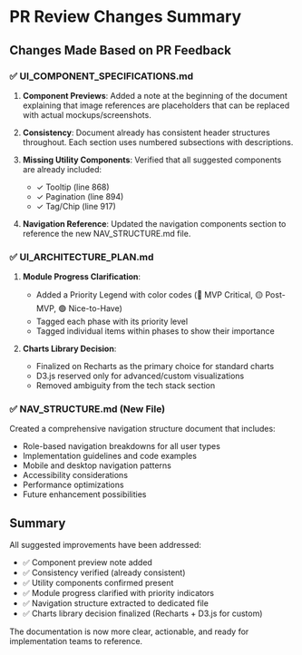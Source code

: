# PR Review Changes Summary

## Changes Made Based on PR Feedback

### ✅ UI_COMPONENT_SPECIFICATIONS.md

1. **Component Previews**: Added a note at the beginning of the document explaining that image references are placeholders that can be replaced with actual mockups/screenshots.

2. **Consistency**: Document already has consistent header structures throughout. Each section uses numbered subsections with descriptions.

3. **Missing Utility Components**: Verified that all suggested components are already included:
   - ✓ Tooltip (line 868)
   - ✓ Pagination (line 894)  
   - ✓ Tag/Chip (line 917)

4. **Navigation Reference**: Updated the navigation components section to reference the new NAV_STRUCTURE.md file.

### ✅ UI_ARCHITECTURE_PLAN.md

1. **Module Progress Clarification**: 
   - Added a Priority Legend with color codes (🔴 MVP Critical, 🟡 Post-MVP, 🟢 Nice-to-Have)
   - Tagged each phase with its priority level
   - Tagged individual items within phases to show their importance

2. **Charts Library Decision**: 
   - Finalized on Recharts as the primary choice for standard charts
   - D3.js reserved only for advanced/custom visualizations
   - Removed ambiguity from the tech stack section

### ✅ NAV_STRUCTURE.md (New File)

Created a comprehensive navigation structure document that includes:
- Role-based navigation breakdowns for all user types
- Implementation guidelines and code examples
- Mobile and desktop navigation patterns
- Accessibility considerations
- Performance optimizations
- Future enhancement possibilities

## Summary

All suggested improvements have been addressed:
- ✅ Component preview note added
- ✅ Consistency verified (already consistent)
- ✅ Utility components confirmed present
- ✅ Module progress clarified with priority indicators
- ✅ Navigation structure extracted to dedicated file
- ✅ Charts library decision finalized (Recharts + D3.js for custom)

The documentation is now more clear, actionable, and ready for implementation teams to reference.